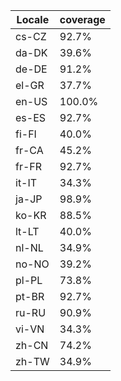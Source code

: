 ﻿| Locale | coverage |
| ------ | -------- |
| cs-CZ | 92.7% |
| da-DK | 39.6% |
| de-DE | 91.2% |
| el-GR | 37.7% |
| en-US | 100.0% |
| es-ES | 92.7% |
| fi-FI | 40.0% |
| fr-CA | 45.2% |
| fr-FR | 92.7% |
| it-IT | 34.3% |
| ja-JP | 98.9% |
| ko-KR | 88.5% |
| lt-LT | 40.0% |
| nl-NL | 34.9% |
| no-NO | 39.2% |
| pl-PL | 73.8% |
| pt-BR | 92.7% |
| ru-RU | 90.9% |
| vi-VN | 34.3% |
| zh-CN | 74.2% |
| zh-TW | 34.9% |
